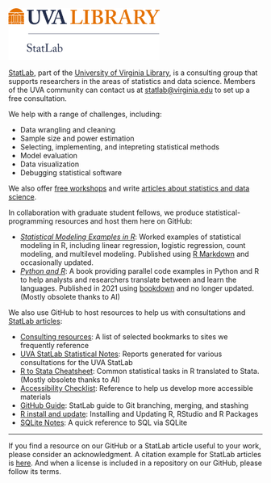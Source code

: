 <img alt="UVA StatLab's logo, identifying StatLab as part of UVA Library" width="300" src="https://raw.githubusercontent.com/uvastatlab/.github/main/profile/StatLab_logo_white_background.png"/>

[StatLab](https://library.virginia.edu/data/statlab), part of the [University of Virginia Library](https://www.library.virginia.edu/), is a consulting group that supports researchers in the areas of statistics and data science. Members of the UVA community can contact us at statlab@virginia.edu to set up a free consultation.

We help with a range of challenges, including:

- Data wrangling and cleaning
- Sample size and power estimation
- Selecting, implementing, and intepreting statistical methods
- Model evaluation
- Data visualization
- Debugging statistical software

We also offer [free workshops](https://library.virginia.edu/data/training) and write [articles about statistics and data science](https://library.virginia.edu/data/articles).

In collaboration with graduate student fellows, we produce statistical-programming resources and host them here on GitHub:

- [_Statistical Modeling Examples in R_](https://uvastatlab.github.io/sme/): Worked examples of statistical modeling in R, including linear regression, logistic regression, count modeling, and multilevel modeling. Published using [R Markdown](https://rmarkdown.rstudio.com/lesson-13.html) and occasionally updated.
- [_Python and R_](https://uvastatlab.github.io/Python_and_R/): A book providing parallel code examples in Python and R to help analysts and researchers translate between and learn the languages. Published in 2021 using [bookdown](https://bookdown.org/yihui/bookdown/) and no longer updated. (Mostly obsolete thanks to AI)

We also use GitHub to host resources to help us with consultations and [StatLab articles](https://library.virginia.edu/data/articles):

- [Consulting resources](https://github.com/uvastatlab/consulting_resources): A list of selected bookmarks to sites we frequently reference
- [UVA StatLab Statistical Notes](https://uvastatlab.github.io/statistical_notes/): Reports generated for various consultations for the UVA StatLab
- [R to Stata Cheatsheet](https://uvastatlab.github.io/R_to_Stata/): Common statistical tasks in R translated to Stata. (Mostly obsolete thanks to AI)
- [Accessibility Checklist](https://github.com/uvastatlab/accessibility_checklist): Reference to help us develop more accessible materials
- [GitHub Guide](https://github.com/uvastatlab/git_guide): StatLab guide to Git branching, merging, and stashing
- [R install and update](https://clayford.github.io/r_install/): Installing and Updating R, RStudio and R Packages
- [SQLite Notes](https://clayford.github.io/sqlite_notes/): A quick reference to SQL via SQLite

---

If you find a resource on our GitHub or a StatLab article useful to your work, please consider an acknowledgment. A citation example for StatLab articles is [here](https://library.virginia.edu/data/statlab/acknowledgments). And when a license is included in a repository on our GitHub, please follow its terms.
